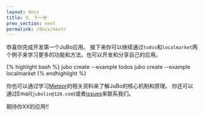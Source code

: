 ```yaml
---
layout: docs
title: 5. 下一步 
prev_section: next 
permalink: /docs/next/
---
```


恭喜你完成开发第一个JuBo应用。
接下来你可以继续通过`todos`和`localmarket`两个例子来学习更多的功能和方法，也可以开发和分享自己的应用。

{% highlight bash %}
jubo create --example todos
jubo create --example localmarket
{% endhighlight %} 

你也可以通过学习[Meteor](https://www.meteor.com)的相关资料来了解JuBo的核心机制和原理。
你还可以通过Email(`jubolin@126.com`)或者[issues](https://github.com/jubolin/jubo/issues)来联系我们。

期待你XX的应用!!

